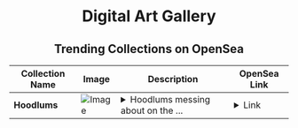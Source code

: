 <div align="center">

# Digital Art Gallery

## Trending Collections on OpenSea

| Collection Name                       | Image                                                                                     | Description                       | OpenSea Link                                                                                          |
|---------------------------------------|-------------------------------------------------------------------------------------------|-----------------------------------|--------------------------------------------------------------------------------------------------------|
| **Hoodlums** | ![Image](https://i.seadn.io/s/raw/files/eb5dcbb5b48434a246f1cf6638a636ee.png?w=500&auto=format?w=200&auto=format) | <details><summary>Hoodlums messing about on the ...</summary>Hoodlums messing about on the blochchain!....Enjoy the art 🔥🔫🗡️</details> | <details><summary>Link</summary>[Hoodlums](https://opensea.io/collection/hoodlums-2)</details> |

</div>